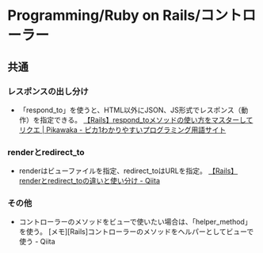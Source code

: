 # Programming/Ruby on Rails/コントローラー

## 共通

### レスポンスの出し分け

- 「respond_to」を使うと、HTML以外にJSON、JS形式でレスポンス（動作）を指定できる。
  [【Rails】respond_toメソッドの使い方をマスターしてリクエ | Pikawaka - ピカ1わかりやすいプログラミング用語サイト](https://pikawaka.com/rails/respond_to)

### renderとredirect_to

- renderはビューファイルを指定、redirect_toはURLを指定。
  [【Rails】renderとredirect_toの違いと使い分け - Qiita](https://qiita.com/morikuma709/items/e9146465df2d8a094d78)

### その他

- コントローラーのメソッドをビューで使いたい場合は、「helper_method」を使う。
  [メモ][Rails]コントローラーのメソッドをヘルパーとしてビューで使う - Qiita
